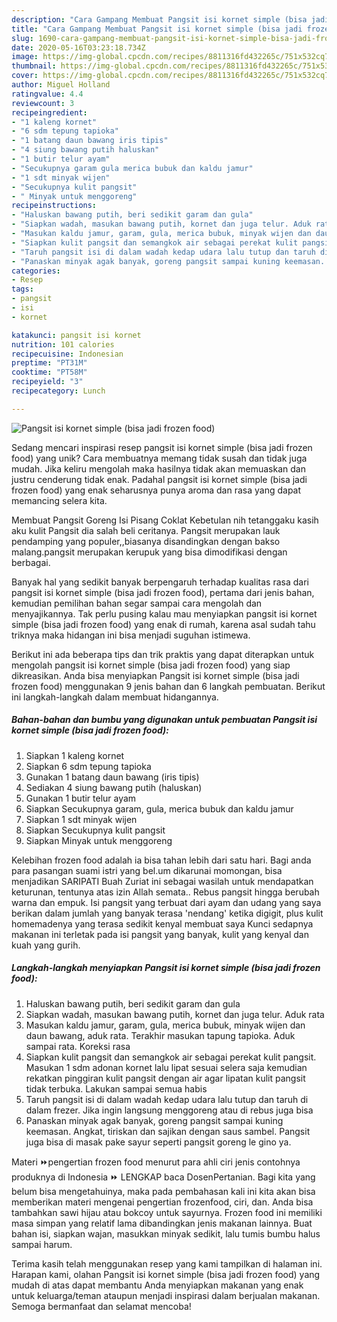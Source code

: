 ```yaml
---
description: "Cara Gampang Membuat Pangsit isi kornet simple (bisa jadi frozen food) yang Bisa Manjain Lidah"
title: "Cara Gampang Membuat Pangsit isi kornet simple (bisa jadi frozen food) yang Bisa Manjain Lidah"
slug: 1690-cara-gampang-membuat-pangsit-isi-kornet-simple-bisa-jadi-frozen-food-yang-bisa-manjain-lidah
date: 2020-05-16T03:23:18.734Z
image: https://img-global.cpcdn.com/recipes/8811316fd432265c/751x532cq70/pangsit-isi-kornet-simple-bisa-jadi-frozen-food-foto-resep-utama.jpg
thumbnail: https://img-global.cpcdn.com/recipes/8811316fd432265c/751x532cq70/pangsit-isi-kornet-simple-bisa-jadi-frozen-food-foto-resep-utama.jpg
cover: https://img-global.cpcdn.com/recipes/8811316fd432265c/751x532cq70/pangsit-isi-kornet-simple-bisa-jadi-frozen-food-foto-resep-utama.jpg
author: Miguel Holland
ratingvalue: 4.4
reviewcount: 3
recipeingredient:
- "1 kaleng kornet"
- "6 sdm tepung tapioka"
- "1 batang daun bawang iris tipis"
- "4 siung bawang putih haluskan"
- "1 butir telur ayam"
- "Secukupnya garam gula merica bubuk dan kaldu jamur"
- "1 sdt minyak wijen"
- "Secukupnya kulit pangsit"
- " Minyak untuk menggoreng"
recipeinstructions:
- "Haluskan bawang putih, beri sedikit garam dan gula"
- "Siapkan wadah, masukan bawang putih, kornet dan juga telur. Aduk rata"
- "Masukan kaldu jamur, garam, gula, merica bubuk, minyak wijen dan daun bawang, aduk rata. Terakhir masukan tapung tapioka. Aduk sampai rata. Koreksi rasa"
- "Siapkan kulit pangsit dan semangkok air sebagai perekat kulit pangsit. Masukan 1 sdm adonan kornet lalu lipat sesuai selera saja kemudian rekatkan pinggiran kulit pangsit dengan air agar lipatan kulit pangsit tidak terbuka. Lakukan sampai semua habis"
- "Taruh pangsit isi di dalam wadah kedap udara lalu tutup dan taruh di dalam frezer. Jika ingin langsung menggoreng atau di rebus juga bisa"
- "Panaskan minyak agak banyak, goreng pangsit sampai kuning keemasan. Angkat, tiriskan dan sajikan dengan saus sambel. Pangsit juga bisa di masak pake sayur seperti pangsit goreng le gino ya."
categories:
- Resep
tags:
- pangsit
- isi
- kornet

katakunci: pangsit isi kornet 
nutrition: 101 calories
recipecuisine: Indonesian
preptime: "PT31M"
cooktime: "PT58M"
recipeyield: "3"
recipecategory: Lunch

---
```



![Pangsit isi kornet simple (bisa jadi frozen food)](https://img-global.cpcdn.com/recipes/8811316fd432265c/751x532cq70/pangsit-isi-kornet-simple-bisa-jadi-frozen-food-foto-resep-utama.jpg)

Sedang mencari inspirasi resep pangsit isi kornet simple (bisa jadi frozen food) yang unik? Cara membuatnya memang tidak susah dan tidak juga mudah. Jika keliru mengolah maka hasilnya tidak akan memuaskan dan justru cenderung tidak enak. Padahal pangsit isi kornet simple (bisa jadi frozen food) yang enak seharusnya punya aroma dan rasa yang dapat memancing selera kita.

Membuat Pangsit Goreng Isi Pisang Coklat Kebetulan nih tetanggaku kasih aku kulit Pangsit dia salah beli ceritanya. Pangsit merupakan lauk pendamping yang populer,,biasanya disandingkan dengan bakso malang.pangsit merupakan kerupuk yang bisa dimodifikasi dengan berbagai.

Banyak hal yang sedikit banyak berpengaruh terhadap kualitas rasa dari pangsit isi kornet simple (bisa jadi frozen food), pertama dari jenis bahan, kemudian pemilihan bahan segar sampai cara mengolah dan menyajikannya. Tak perlu pusing kalau mau menyiapkan pangsit isi kornet simple (bisa jadi frozen food) yang enak di rumah, karena asal sudah tahu triknya maka hidangan ini bisa menjadi suguhan istimewa.


Berikut ini ada beberapa tips dan trik praktis yang dapat diterapkan untuk mengolah pangsit isi kornet simple (bisa jadi frozen food) yang siap dikreasikan. Anda bisa menyiapkan Pangsit isi kornet simple (bisa jadi frozen food) menggunakan 9 jenis bahan dan 6 langkah pembuatan. Berikut ini langkah-langkah dalam membuat hidangannya.

<!--inarticleads1-->

##### Bahan-bahan dan bumbu yang digunakan untuk pembuatan Pangsit isi kornet simple (bisa jadi frozen food):

1. Siapkan 1 kaleng kornet
1. Siapkan 6 sdm tepung tapioka
1. Gunakan 1 batang daun bawang (iris tipis)
1. Sediakan 4 siung bawang putih (haluskan)
1. Gunakan 1 butir telur ayam
1. Siapkan Secukupnya garam, gula, merica bubuk dan kaldu jamur
1. Siapkan 1 sdt minyak wijen
1. Siapkan Secukupnya kulit pangsit
1. Siapkan  Minyak untuk menggoreng


Kelebihan frozen food adalah ia bisa tahan lebih dari satu hari. Bagi anda para pasangan suami istri yang bel.um dikarunai momongan, bisa menjadikan SARIPATI Buah Zuriat ini sebagai wasilah untuk mendapatkan keturunan, tentunya atas izin Allah semata.. Rebus pangsit hingga berubah warna dan empuk. Isi pangsit yang terbuat dari ayam dan udang yang saya berikan dalam jumlah yang banyak terasa &#39;nendang&#39; ketika digigit, plus kulit homemadenya yang terasa sedikit kenyal membuat saya Kunci sedapnya makanan ini terletak pada isi pangsit yang banyak, kulit yang kenyal dan kuah yang gurih. 

<!--inarticleads2-->

##### Langkah-langkah menyiapkan Pangsit isi kornet simple (bisa jadi frozen food):

1. Haluskan bawang putih, beri sedikit garam dan gula
1. Siapkan wadah, masukan bawang putih, kornet dan juga telur. Aduk rata
1. Masukan kaldu jamur, garam, gula, merica bubuk, minyak wijen dan daun bawang, aduk rata. Terakhir masukan tapung tapioka. Aduk sampai rata. Koreksi rasa
1. Siapkan kulit pangsit dan semangkok air sebagai perekat kulit pangsit. Masukan 1 sdm adonan kornet lalu lipat sesuai selera saja kemudian rekatkan pinggiran kulit pangsit dengan air agar lipatan kulit pangsit tidak terbuka. Lakukan sampai semua habis
1. Taruh pangsit isi di dalam wadah kedap udara lalu tutup dan taruh di dalam frezer. Jika ingin langsung menggoreng atau di rebus juga bisa
1. Panaskan minyak agak banyak, goreng pangsit sampai kuning keemasan. Angkat, tiriskan dan sajikan dengan saus sambel. Pangsit juga bisa di masak pake sayur seperti pangsit goreng le gino ya.


Materi ⏩pengertian frozen food menurut para ahli ciri jenis contohnya produknya di Indonesia ⏩ LENGKAP baca DosenPertanian. Bagi kita yang belum bisa mengetahuinya, maka pada pembahasan kali ini kita akan bisa memberikan materi mengenai pengertian frozenfood, ciri, dan. Anda bisa tambahkan sawi hijau atau bokcoy untuk sayurnya. Frozen food ini memiliki masa simpan yang relatif lama dibandingkan jenis makanan lainnya. Buat bahan isi, siapkan wajan, masukkan minyak sedikit, lalu tumis bumbu halus sampai harum. 

Terima kasih telah menggunakan resep yang kami tampilkan di halaman ini. Harapan kami, olahan Pangsit isi kornet simple (bisa jadi frozen food) yang mudah di atas dapat membantu Anda menyiapkan makanan yang enak untuk keluarga/teman ataupun menjadi inspirasi dalam berjualan makanan. Semoga bermanfaat dan selamat mencoba!
